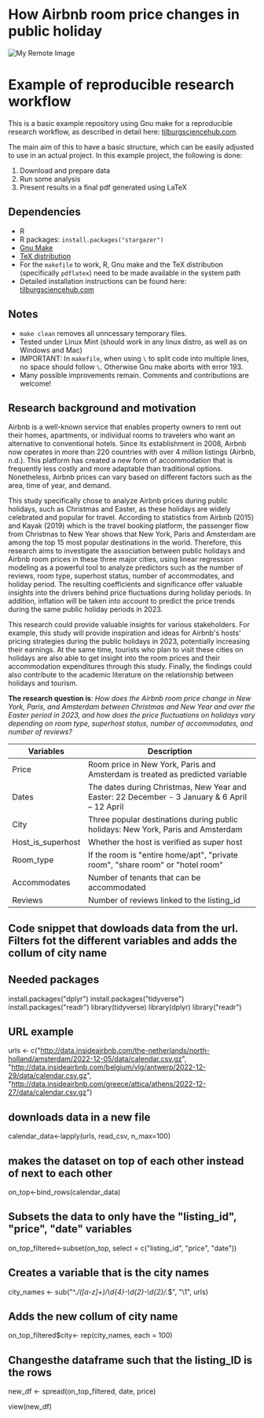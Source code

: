 # How Airbnb room price changes in public holiday

![My Remote Image](https://encrypted-tbn0.gstatic.com/images?q=tbn:ANd9GcTo7u0qTQbKIflvaXHLq2804eC3kHtveadKCQ&usqp=CAU)
# Example of reproducible research workflow 

This is a basic example repository using Gnu make for a reproducible research workflow, as described in detail here: [tilburgsciencehub.com](http://tilburgsciencehub.com/). 

The main aim of this to have a basic structure, which can be easily adjusted to use in an actual project.  In this example project, the following is done: 
1. Download and prepare data
2. Run some analysis
3. Present results in a final pdf generated using LaTeX

## Dependencies
- R 
- R packages: `install.packages("stargazer")`
- [Gnu Make](https://tilburgsciencehub.com/get/make) 
- [TeX distribution](https://tilburgsciencehub.com/get/latex/?utm_campaign=referral-short)
- For the `makefile` to work, R, Gnu make and the TeX distribution (specifically `pdflatex`) need to be made available in the system path 
- Detailed installation instructions can be found here: [tilburgsciencehub.com](http://tilburgsciencehub.com/)


## Notes
- `make clean` removes all unncessary temporary files. 
- Tested under Linux Mint (should work in any linux distro, as well as on Windows and Mac) 
- IMPORTANT: In `makefile`, when using `\` to split code into multiple lines, no space should follow `\`. Otherwise Gnu make aborts with error 193. 
- Many possible improvements remain. Comments and contributions are welcome!

## Research background and motivation
Airbnb is a well-known service that enables property owners to rent out their homes, apartments, or individual rooms to travelers who want an alternative to conventional hotels. Since its establishment in 2008, Airbnb now operates in more than 220 countries with over 4 million listings (Airbnb, n.d.). This platform has created a new form of accommodation that is frequently less costly and more adaptable than traditional options. Nonetheless, Airbnb prices can vary based on different factors such as the area, time of year, and demand. 

This study specifically chose to analyze Airbnb prices during public holidays, such as Christmas and Easter, as these holidays are widely celebrated and popular for travel. According to statistics from Airbnb (2015) and Kayak (2019) which is the travel booking platform, the passenger flow from Christmas to New Year shows that New York, Paris and Amsterdam are among the top 15 most popular destinations in the world. Therefore, this research aims to investigate the association between public holidays and Airbnb room prices in these three major cities, using linear regression modeling as a powerful tool to analyze predictors such as the number of reviews, room type, superhost status, number of accommodates, and holiday period. The resulting coefficients and significance offer valuable insights into the drivers behind price fluctuations during holiday periods. In addition, inflation will be taken into account to predict the price trends during the same public holiday periods in 2023.

This research could provide valuable insights for various stakeholders. For example, this study will provide inspiration and ideas for Airbnb's hosts’ pricing strategies during the public holidays in 2023, potentially increasing their earnings. At the same time, tourists who plan to visit these cities on holidays are also able to get insight into the room prices and their accommodation expenditures through this study. Finally, the findings could also contribute to the academic literature on the relationship between holidays and tourism.

**The research question is**: 
*How does the Airbnb room price change in New York, Paris, and Amsterdam between Christmas and New Year and over the Easter period in 2023, and how does the price fluctuations on holidays vary depending on room type, superhost status, number of accommodates, and number of reviews?*


| Variables         | Description   |
| -------------     | ------------- |
| Price             | Room price in New York, Paris and Amsterdam is treated as predicted variable |
| Dates             | The dates during Christmas, New Year and Easter: 22 December - 3 January & 6 April – 12 April |
| City              | Three popular destinations during public holidays: New York, Paris and Amsterdam  |
| Host_is_superhost | Whether the host is verified as super host|
| Room_type         | If the room is "entire home/apt", "private room", "share room" or "hotel room" |
| Accommodates      | Number of tenants that can be accommodated |
| Reviews           | Number of reviews linked to the listing_id |



## Code snippet that dowloads data from the url. Filters fot the different variables and adds the collum of city name

## Needed packages
install.packages("dplyr")
install.packages("tidyverse")
install.packages("readr")
library(tidyverse)
library(dplyr)
library("readr")

## URL example
urls <- c("http://data.insideairbnb.com/the-netherlands/north-holland/amsterdam/2022-12-05/data/calendar.csv.gz", "http://data.insideairbnb.com/belgium/vlg/antwerp/2022-12-29/data/calendar.csv.gz", "http://data.insideairbnb.com/greece/attica/athens/2022-12-27/data/calendar.csv.gz")

## downloads data in a new file

calendar_data<-lapply(urls, read_csv, n_max=100)

## makes the dataset on top of each other instead of next to each other
on_top<-bind_rows(calendar_data)

## Subsets the data to only have the "listing_id", "price", "date" variables
on_top_filtered<-subset(on_top, select = c("listing_id", "price", "date"))

## Creates a variable that is the city names
city_names <- sub("^.*/([a-z]+)/\\d{4}-\\d{2}-\\d{2}/.*$", "\\1", urls)

## Adds the new collum of city name
on_top_filtered$city<- rep(city_names, each = 100)

## Changesthe dataframe such that the listing_ID is the rows
new_df <- spread(on_top_filtered, date, price)


view(new_df)


